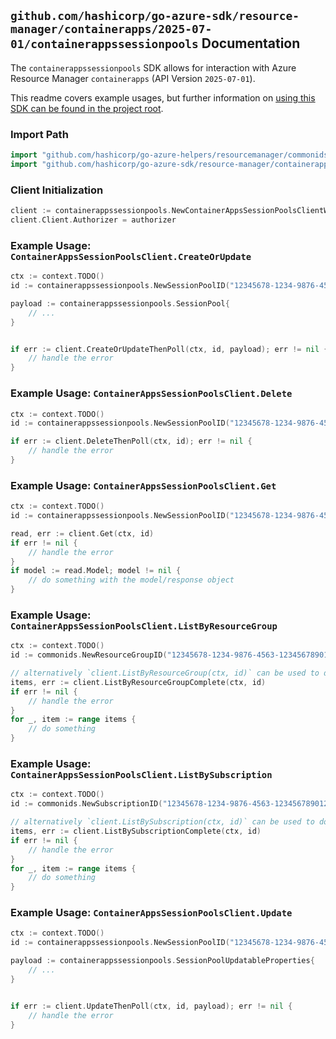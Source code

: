 
## `github.com/hashicorp/go-azure-sdk/resource-manager/containerapps/2025-07-01/containerappssessionpools` Documentation

The `containerappssessionpools` SDK allows for interaction with Azure Resource Manager `containerapps` (API Version `2025-07-01`).

This readme covers example usages, but further information on [using this SDK can be found in the project root](https://github.com/hashicorp/go-azure-sdk/tree/main/docs).

### Import Path

```go
import "github.com/hashicorp/go-azure-helpers/resourcemanager/commonids"
import "github.com/hashicorp/go-azure-sdk/resource-manager/containerapps/2025-07-01/containerappssessionpools"
```


### Client Initialization

```go
client := containerappssessionpools.NewContainerAppsSessionPoolsClientWithBaseURI("https://management.azure.com")
client.Client.Authorizer = authorizer
```


### Example Usage: `ContainerAppsSessionPoolsClient.CreateOrUpdate`

```go
ctx := context.TODO()
id := containerappssessionpools.NewSessionPoolID("12345678-1234-9876-4563-123456789012", "example-resource-group", "sessionPoolName")

payload := containerappssessionpools.SessionPool{
	// ...
}


if err := client.CreateOrUpdateThenPoll(ctx, id, payload); err != nil {
	// handle the error
}
```


### Example Usage: `ContainerAppsSessionPoolsClient.Delete`

```go
ctx := context.TODO()
id := containerappssessionpools.NewSessionPoolID("12345678-1234-9876-4563-123456789012", "example-resource-group", "sessionPoolName")

if err := client.DeleteThenPoll(ctx, id); err != nil {
	// handle the error
}
```


### Example Usage: `ContainerAppsSessionPoolsClient.Get`

```go
ctx := context.TODO()
id := containerappssessionpools.NewSessionPoolID("12345678-1234-9876-4563-123456789012", "example-resource-group", "sessionPoolName")

read, err := client.Get(ctx, id)
if err != nil {
	// handle the error
}
if model := read.Model; model != nil {
	// do something with the model/response object
}
```


### Example Usage: `ContainerAppsSessionPoolsClient.ListByResourceGroup`

```go
ctx := context.TODO()
id := commonids.NewResourceGroupID("12345678-1234-9876-4563-123456789012", "example-resource-group")

// alternatively `client.ListByResourceGroup(ctx, id)` can be used to do batched pagination
items, err := client.ListByResourceGroupComplete(ctx, id)
if err != nil {
	// handle the error
}
for _, item := range items {
	// do something
}
```


### Example Usage: `ContainerAppsSessionPoolsClient.ListBySubscription`

```go
ctx := context.TODO()
id := commonids.NewSubscriptionID("12345678-1234-9876-4563-123456789012")

// alternatively `client.ListBySubscription(ctx, id)` can be used to do batched pagination
items, err := client.ListBySubscriptionComplete(ctx, id)
if err != nil {
	// handle the error
}
for _, item := range items {
	// do something
}
```


### Example Usage: `ContainerAppsSessionPoolsClient.Update`

```go
ctx := context.TODO()
id := containerappssessionpools.NewSessionPoolID("12345678-1234-9876-4563-123456789012", "example-resource-group", "sessionPoolName")

payload := containerappssessionpools.SessionPoolUpdatableProperties{
	// ...
}


if err := client.UpdateThenPoll(ctx, id, payload); err != nil {
	// handle the error
}
```
